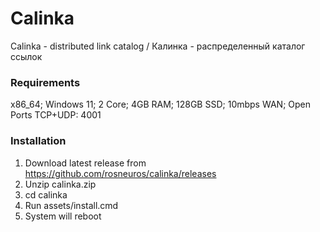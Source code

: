 # Calinka

Calinka - distributed link catalog / Калинка - распределенный каталог ссылок

### Requirements

x86_64; Windows 11; 2 Core; 4GB RAM; 128GB SSD; 10mbps WAN; Open Ports TCP+UDP: 4001

### Installation

1. Download latest release from https://github.com/rosneuros/calinka/releases
2. Unzip calinka.zip
3. cd calinka
4. Run assets/install.cmd
5. System will reboot
